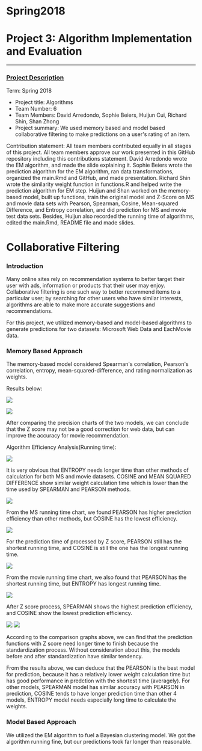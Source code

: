 # Spring2018


# Project 3: Algorithm Implementation and Evaluation

----


### [Project Description](./doc/project3_desc.md)

Term: Spring 2018

+ Project title: Algorithms
+ Team Number: 6
+ Team Members: David Arredondo, Sophie Beiers, Huijun Cui,	Richard Shin, Shan Zhong
+ Project summary: We used memory based and model based collaborative filtering to make predictions on a user's rating of an item.

Contribution statement: All team members contributed equally in all stages of this project. All team members approve our work presented in this GitHub repository including this contributions statement. David Arredondo wrote the EM algorithm, and made the slide explaining it. Sophie Beiers wrote the prediction algorithm for the EM algorithm, ran data transformations, organized the main.Rmd and GitHub, and made presentation. Richard Shin wrote the similarity weight function in functions.R and helped write the prediction algorithm for EM step. Huijun and Shan worked on the memory-based model, built up functions, train the original model and Z-Score on MS and movie data sets with Pearson, Spearman, Cosine, Mean-squared Difference, and Entropy correlation, and did prediction for MS and movie test data sets. Besides, Huijun also recorded the running time of algorithms, edited the main.Rmd, README file and made slides. 


# Collaborative Filtering

### Introduction

Many online sites rely on recommendation systems to better target their user with ads, information or products that their user may enjoy. Collaborative filtering is one such way to better recommend items to a particular user; by searching for other users who have similar interests, algorithms are able to make more accurate suggestions and recommendations.


For this project, we utilized memory-based and model-based algorithms to generate predictions for two datasets: Microsoft Web Data and EachMovie data.

### Memory Based Approach

The memory-based model considered Spearman's correlation, Pearson's correlation, entropy, mean-squared-difference, and rating normalization as weights.

Results below:

![](./figs/mem_based.png)

![](./figs/mem_based2.png)

After comparing the precision charts of the two models, we can conclude that the Z score may not be a good correction for web data, but can improve the accuracy for movie recommendation.

Algorithm Efficiency Analysis(Running time):

![](./figs/WEIGHT.png)

It is very obvious that ENTROPY needs longer time than other methods of calculation for both MS and movie datasets. COSINE and MEAN SQUARED DIFFERENCE show similar weight calculation time which is lower than the time used by SPEARMAN and PEARSON methods. 

![](./figs/MS_PRE.png)

From the MS running time chart, we found PEARSON has higher prediction efficiency than other methods, but COSINE has the lowest efficiency. 

![](./figs/ZSCORE_MS_PRE.png)

For the prediction time of processed by Z score, PEARSON still has the shortest running time, and COSINE is still the one has the longest running time.

![](./figs/MOVIE_PRE.png)

From the movie running time chart, we also found that PEARSON has the shortest running time, but ENTROPY has longest running time.

![](./figs/ZSCORE_MOVIE_PRE.png)

After Z score process, SPEARMAN shows the highest prediction efficiency, and COSINE show the lowest prediction efficiency.

![](./figs/MS_COM.png)
![](./figs/MOVIE_COM.png)

According to the comparison graphs above, we can find that the prediction functions with Z score need longer time to finish because the standardization process. Without consideration about this, the models before and after standardization have similar tendency. 

From the results above, we can deduce that the PEARSON is the best model for prediction, because it has a relatively lower weight calculation time but has good performance in predction with the shortest time (averagely). For other models, SPEARMAN model has similar accuracy with PEARSON in prediction, COSINE tends to have longer prediction time than other 4 models, ENTROPY model needs especially long time to calculate the weights.   

### Model Based Approach

We utilized the EM algorithm to fuel a Bayesian clustering model. We got the algorithm running fine, but our predictions took far longer than reasonable.
